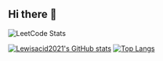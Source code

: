 ## Hi there 👋
![LeetCode Stats](https://leetcard.jacoblin.cool/keen-mendeleevuxf?theme=light&font=Koh%20Santepheap&ext=heatmap&site=cn)

[![Lewisacid2021's GitHub stats](https://github-readme-stats.vercel.app/api?username=lewisacid2021)](https://github.com/anuraghazra/github-readme-stats)
[![Top Langs](https://github-readme-stats.vercel.app/api/top-langs/?username=lewisacid2021&layout=donut)](https://github.com/anuraghazra/github-readme-stats)
<!--
**lewisacid2021/lewisacid2021** is a ✨ _special_ ✨ repository because its `README.md` (this file) appears on your GitHub profile.

Here are some ideas to get you started:

- 🔭 I’m currently working on ...
- 🌱 I’m currently learning ...
- 👯 I’m looking to collaborate on ...
- 🤔 I’m looking for help with ...
- 💬 Ask me about ...
- 📫 How to reach me: ...
- 😄 Pronouns: ...
- ⚡ Fun fact: ...
-->
